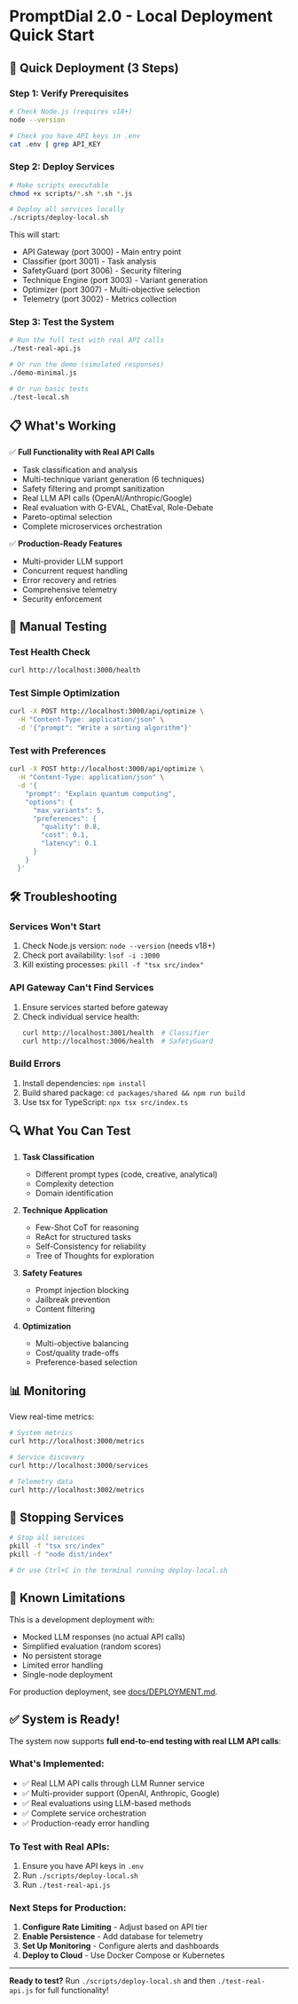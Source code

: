 # PromptDial 2.0 - Local Deployment Quick Start

## 🚀 Quick Deployment (3 Steps)

### Step 1: Verify Prerequisites

```bash
# Check Node.js (requires v18+)
node --version

# Check you have API keys in .env
cat .env | grep API_KEY
```

### Step 2: Deploy Services

```bash
# Make scripts executable
chmod +x scripts/*.sh *.sh *.js

# Deploy all services locally
./scripts/deploy-local.sh
```

This will start:

- API Gateway (port 3000) - Main entry point
- Classifier (port 3001) - Task analysis
- SafetyGuard (port 3006) - Security filtering
- Technique Engine (port 3003) - Variant generation
- Optimizer (port 3007) - Multi-objective selection
- Telemetry (port 3002) - Metrics collection

### Step 3: Test the System

```bash
# Run the full test with real API calls
./test-real-api.js

# Or run the demo (simulated responses)
./demo-minimal.js

# Or run basic tests
./test-local.sh
```

## 📋 What's Working

✅ **Full Functionality with Real API Calls**

- Task classification and analysis
- Multi-technique variant generation (6 techniques)
- Safety filtering and prompt sanitization
- Real LLM API calls (OpenAI/Anthropic/Google)
- Real evaluation with G-EVAL, ChatEval, Role-Debate
- Pareto-optimal selection
- Complete microservices orchestration

✅ **Production-Ready Features**

- Multi-provider LLM support
- Concurrent request handling
- Error recovery and retries
- Comprehensive telemetry
- Security enforcement

## 🧪 Manual Testing

### Test Health Check

```bash
curl http://localhost:3000/health
```

### Test Simple Optimization

```bash
curl -X POST http://localhost:3000/api/optimize \
  -H "Content-Type: application/json" \
  -d '{"prompt": "Write a sorting algorithm"}'
```

### Test with Preferences

```bash
curl -X POST http://localhost:3000/api/optimize \
  -H "Content-Type: application/json" \
  -d '{
    "prompt": "Explain quantum computing",
    "options": {
      "max_variants": 5,
      "preferences": {
        "quality": 0.8,
        "cost": 0.1,
        "latency": 0.1
      }
    }
  }'
```

## 🛠️ Troubleshooting

### Services Won't Start

1. Check Node.js version: `node --version` (needs v18+)
2. Check port availability: `lsof -i :3000`
3. Kill existing processes: `pkill -f "tsx src/index"`

### API Gateway Can't Find Services

1. Ensure services started before gateway
2. Check individual service health:
   ```bash
   curl http://localhost:3001/health  # Classifier
   curl http://localhost:3006/health  # SafetyGuard
   ```

### Build Errors

1. Install dependencies: `npm install`
2. Build shared package: `cd packages/shared && npm run build`
3. Use tsx for TypeScript: `npx tsx src/index.ts`

## 🔍 What You Can Test

1. **Task Classification**
   - Different prompt types (code, creative, analytical)
   - Complexity detection
   - Domain identification

2. **Technique Application**
   - Few-Shot CoT for reasoning
   - ReAct for structured tasks
   - Self-Consistency for reliability
   - Tree of Thoughts for exploration

3. **Safety Features**
   - Prompt injection blocking
   - Jailbreak prevention
   - Content filtering

4. **Optimization**
   - Multi-objective balancing
   - Cost/quality trade-offs
   - Preference-based selection

## 📊 Monitoring

View real-time metrics:

```bash
# System metrics
curl http://localhost:3000/metrics

# Service discovery
curl http://localhost:3000/services

# Telemetry data
curl http://localhost:3002/metrics
```

## 🛑 Stopping Services

```bash
# Stop all services
pkill -f "tsx src/index"
pkill -f "node dist/index"

# Or use Ctrl+C in the terminal running deploy-local.sh
```

## 🚧 Known Limitations

This is a development deployment with:

- Mocked LLM responses (no actual API calls)
- Simplified evaluation (random scores)
- No persistent storage
- Limited error handling
- Single-node deployment

For production deployment, see [docs/DEPLOYMENT.md](docs/DEPLOYMENT.md).

## ✅ System is Ready!

The system now supports **full end-to-end testing with real LLM API calls**:

### What's Implemented:

- ✅ Real LLM API calls through LLM Runner service
- ✅ Multi-provider support (OpenAI, Anthropic, Google)
- ✅ Real evaluations using LLM-based methods
- ✅ Complete service orchestration
- ✅ Production-ready error handling

### To Test with Real APIs:

1. Ensure you have API keys in `.env`
2. Run `./scripts/deploy-local.sh`
3. Run `./test-real-api.js`

### Next Steps for Production:

1. **Configure Rate Limiting** - Adjust based on API tier
2. **Enable Persistence** - Add database for telemetry
3. **Set Up Monitoring** - Configure alerts and dashboards
4. **Deploy to Cloud** - Use Docker Compose or Kubernetes

---

**Ready to test?** Run `./scripts/deploy-local.sh` and then `./test-real-api.js` for full functionality!
